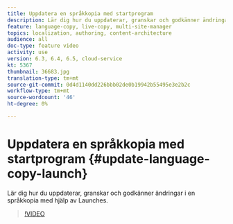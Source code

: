 ```yaml
---
title: Uppdatera en språkkopia med startprogram
description: Lär dig hur du uppdaterar, granskar och godkänner ändringar i en språkkopia med hjälp av Launches.
feature: language-copy, live-copy, multi-site-manager
topics: localization, authoring, content-architecture
audience: all
doc-type: feature video
activity: use
version: 6.3, 6.4, 6.5, cloud-service
kt: 5367
thumbnail: 36683.jpg
translation-type: tm+mt
source-git-commit: 0d4d1140dd226bbb02de0b19942b55495e3e2b2c
workflow-type: tm+mt
source-wordcount: '46'
ht-degree: 0%

---
```



# Uppdatera en språkkopia med startprogram {#update-language-copy-launch}

Lär dig hur du uppdaterar, granskar och godkänner ändringar i en språkkopia med hjälp av Launches.

>[!VIDEO](https://video.tv.adobe.com/v/36683?quality=12&learn=on)
